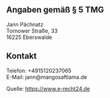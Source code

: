 <title>Contact</title>
<h2>Angaben gemäß § 5 TMG</h2>
<p>Jann Pächnatz<br>Tornower Straße, 33<br>16225 Eberswalde</p>
<h2>Kontakt</h2>
<p>Telefon: +4915120237065<br>E-Mail: jann@mangosaftlama.de</p>
<p>Quelle:&nbsp;<a href="https://www.e-recht24.de/">https://www.e-recht24.de</a></p>
